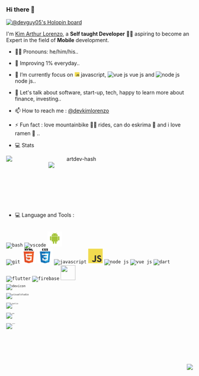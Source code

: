 ### Hi there 👋

[![@devguy05's Holopin board](https://holopin.io/api/user/board?user=devguy05)](https://holopin.io/@devguy05)

I'm [Kim Arthur Lorenzo](https://www.lorenzokimarthur.com/), a **Self taught Developer** 👨‍💻 aspiring to become an Expert in the field of **Mobile** development. 
<br>

- 👨‍💻 Pronouns: he/him/his.. 

- 🚀 Improving 1% everyday.. 

- 🌱 I’m currently focus on <img src="https://raw.githubusercontent.com/devicons/devicon/master/icons/javascript/javascript-original.svg" alt="javascript" width="13" height="12"/> javascript, <img src="https://www.vectorlogo.zone/logos/vuejs/vuejs-icon.svg" alt="vue js" width="13" height="12"/> vue js and <img src="https://www.vectorlogo.zone/logos/nodejs/nodejs-icon.svg" alt="node js" width="13" height="12"/> node js..

- 💬 Let's talk about software, start-up, tech, happy to learn more about finance, investing..

- 📫 How to reach me : [@devkimlorenzo](https://twitter.com/devkimlorenzo)

- ⚡ Fun fact : love mountainbike 🚴‍♂️ rides, can do eskrima 🥋 and i love ramen 🍜 ..

 - 💻 Stats 
<p align="center">
  <div align="center">
    <a href="https://github.com/denvercoder1/github-readme-streak-stats" title="Go to Source">
      <img align="left" width=390 src="https://github-readme-streak-stats.herokuapp.com/?user=artdev-hash&theme=ads-juicy-fresh&border=61dafb&hide_border=true" alt="artdev-hash" />
    </a>
    <a href="https://github.com/anuraghazra/github-readme-stats" title="Go to Source">
      <img align="right" width=390 src="https://github-readme-stats.vercel.app/api?username=artdev-hash&show_icons=true&theme=ocean_dark&border_color=61dafb&hide_border=true" />
    </a>
  </div>
  <br><br><br><br><br><br><br><br>
  

- 💻 Language and Tools :
<br><br>

<code><img src="https://www.vectorlogo.zone/logos/gnu_bash/gnu_bash-icon.svg" alt="bash" width="40" height="40"/></code>
<code><img src="https://www.vectorlogo.zone/logos/visualstudio_code/visualstudio_code-icon.svg" alt="vscode" width="40" height="40"/></code>
<code><img src="https://raw.githubusercontent.com/devicons/devicon/master/icons/android/android-original-wordmark.svg" alt="android" width="40" height="40"/> </code>
<code><img src="https://www.vectorlogo.zone/logos/git-scm/git-scm-icon.svg" alt="git" width="40" height="40"/></code>
<code><img src="https://raw.githubusercontent.com/devicons/devicon/master/icons/html5/html5-original-wordmark.svg" alt="html5" width="40" height="40"/></code>
<code><img src="https://raw.githubusercontent.com/devicons/devicon/master/icons/css3/css3-original-wordmark.svg" alt="css3" width="40" height="40"/></code>
<code><img src="https://www.vectorlogo.zone/logos/dotnet/dotnet-icon.svg" alt="javascript" width="40" height="40"/></code>
<code><img src="https://raw.githubusercontent.com/devicons/devicon/master/icons/javascript/javascript-original.svg" alt="javascript" width="40" height="40"/></code>
<code><img src="https://www.vectorlogo.zone/logos/nodejs/nodejs-icon.svg" alt="node js" width="40" height="40"/></code>
<code><img src="https://www.vectorlogo.zone/logos/vuejs/vuejs-icon.svg" alt="vue js" width="40" height="40"/></code>
<code><img src="https://www.vectorlogo.zone/logos/dartlang/dartlang-icon.svg" alt="dart" width="40" height="40"/></code>
<code><img src="https://www.vectorlogo.zone/logos/flutterio/flutterio-icon.svg" alt="flutter" width="40" height="40"/></code>
<code><img src="https://www.vectorlogo.zone/logos/firebase/firebase-icon.svg" alt="firebase" width="40" height="40"/></code>
<code><img src="https://raw.githubusercontent.com/artdev-hash/devicon/master/icons/wordpress/wordpress-plain.svg" width="40" height="40"><code>
<code><img src="https://raw.githubusercontent.com/artdev-hash/devicon/master/icons/devicon/devicon-original.svg" alt="devicon" width="40" height="40"><code>
<code><img src="https://raw.githubusercontent.com/artdev-hash/devicon/master/icons/visualstudio/visualstudio-plain.svg" alt="visualstudio" width="40" height="40"><code>
<code><img src="https://raw.githubusercontent.com/artdev-hash/devicon/master/icons/kotlin/kotlin-original.svg" alt="kotlin" width="40" height="40"><code>
<code><img src="https://raw.githubusercontent.com/artdev-hash/devicon/master/icons/php/php-original.svg" alt="php" width="40" height="40"><code>
<code><img src="https://raw.githubusercontent.com/artdev-hash/devicon/master/icons/python/python-original.svg" alt="python" width="40" height="40"><code>

<br><br>


<p align="right"><img src="https://komarev.com/ghpvc/?username=artdev-hashf&color=blue&style=flat-square&label=visitors"/></p>





<!--
**artdev-hash/artdev-hash** is a ✨ _special_ ✨ repository because its `README.md` (this file) appears on your GitHub profile.

Here are some ideas to get you started:
- 👯 I’m looking to collaborate on ...
- 🤔 I’m looking for help with ...
- 💬 Ask me about ...

-->
